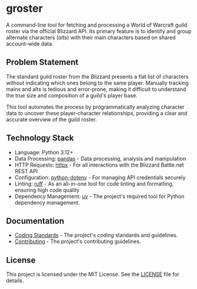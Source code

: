 # groster

A command-line tool for fetching and processing a World of Warcraft guild roster via the official Blizzard API. Its primary feature is to identify and group alternate characters (_alts_) with their main characters based on shared account-wide data.

## Problem Statement

The standard guild roster from the Blizzard presents a flat list of characters without indicating which ones belong to the same player. Manually tracking mains and alts is tedious and error-prone, making it difficult to understand the true size and composition of a guild's player base.

This tool automates the process by programmatically analyzing character data to uncover these player-character relationships, providing a clear and accurate overview of the guild roster.

## Technology Stack

- Language: Python 3.12+
- Data Processing: [pandas](https://pandas.pydata.org) - Data processing, analysis and manipulation
- HTTP Requests: [httpx](https://www.python-httpx.org) - For all interactions with the Blizzard Battle.net REST API
- Configuration: [python-dotenv](https://pypi.org/project/python-dotenv/) - For managing API credentials securely
- Linting: [ruff](https://docs.astral.sh/ruff/) - As an all-in-one tool for code linting and formatting, ensuring high code quality
- Dependency Management: [uv](https://docs.astral.sh/uv/) - The project's required tool for Python dependency management.

## Documentation

- [Coding Standards](./docs/coding-standards.md) - The project's coding standards and guidelines.
- [Contributing](./CONTRIBUTING.md) - The project's contributing guidelines.

## License

This project is licensed under the MIT License. See the [LICENSE](./LICENSE) file for details.
